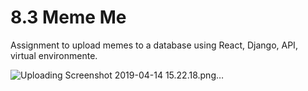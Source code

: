 # 8.3 Meme Me


Assignment to upload memes to a 
database using React, Django, API, 
virtual environmente. 

![Uploading Screenshot 2019-04-14 15.22.18.png…]()  

